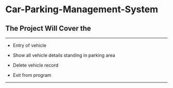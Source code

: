 # Car-Parking-Management-System

## The Project Will Cover the 
 <hr>
 
 * Entry of vehicle
  
 * Show all vehicle details standing in parking area
  
 * Delete vehicle record 
  
 * Exit from program
 
  <hr>
